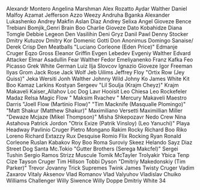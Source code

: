 Alexandr Montero
Angelina Marshman
Alex Rozatto
Aydar Walther
Daniel Malfoy
Azamat Jefferson
Azzo Weezy
Andruha Bganka 
Alexander Lukashenko
Andrey Makfin
Aslan Diaz
Andrey Selixa
Angel Gioveze
Bence Trebiani
Bomjik_Genri
Brain Boo 
Charlie Gioveze 
Dato Kobahidze
Diana Tomgle
Debbie Legeon
Den Vasilihin
Deni Gryz
Danil Pawl 
Denny Stocker
Dmitry Kutuzov
Dmitry Kor
Domenic Gotti
Don Anonimus
Domingo Sanaise/
Derek Crisp
Den Meatballs
"Luciano Corleone
(Eden Price)"
Edmanje Cruger
Eqzo Gross
Eleanor Griffin
Evgen Lebedev
Evgeniy Walther 
Edvard Attacker
Elmar Asadullin
Fear Walther 
Fedor Emeliyanenko
Franz Kafka
Feo Picasso
Grek White
German Luiz 
Ilja Slovcov
Ignazio Gioveze
Igor Freeman
Ilyas Grom
Jack Rose
Jack Wolf
Jeb Uilims
Jeffrey Floy
"Ortix Row
(Jey Quiss)"
Jeka Wersiti
Jonh Walther 
Johnny Wild
Johny Ko
James White
Kit Boo
Kamaz Larkins 
Kostyan Sergeev
"Lil Soulja
(Krajm Cheyz)"
Krajm Makaveli
Kaiser_Allahov
Loc Dog
Lavr Hooisit
Leo Chiesa
Leo Rockefeler
Madaz Relsa
Magic Flow
"	Maksim Rvachev "
Mercury Makaveli 
Maestro Darris 
"Joell Flow
(Martinio Flow)"
"Tim Macknife
(Masqualle Plomingo)"
"Matt Shakur
(Matthew Shakur)"
Maximiliano Versetti
Maximillian Miller
"Dewaze Mcjaze
(Mikel Thompson)"
Misha Shkepozavr
Nedo Crew
Nina Astahova
Patrick Jordon
"Otrix Exize
(Patrik Vinsloy)
(Leo Yanuchi)"
Playa Headway
Pavlinio Cruger
Pietro Mongano
Rakim Rocky
Richard Boo
Riko Loreno
Richard Extazzy 
Rux Desquise 
Romio Flix
Rocking Ryan
Ronald Corleone
Ruslan Kabakov
Roy Boo
Roma Suroviy 
Skeez Helando 
Sayz Diaz
Street Dog
Santa Mc.Tokio
"Gutter Brothers
(Serega Makcfel)"
Sergei Tushin
Sergio Ramos
Strizz Muscule
Tomik McTayler 
Trolyakir Ybica
Tenp Cize
Tayson Cruger
Tim Hillson 
Tobbi Dyson
"Dmitriy Makedonskiy
(Tim Parker)"
Trevor Jovanny
Trick Supremes
Twink James
Twisty Cruger
Vadim Zaxarov
Vitaly Aksenov
Vlad Romanov
Vlad Valyuhov
Vladislav Chuiko
Williams Challenger
Willy Siwence
Willy Doppe 
Dmitriy White 34
